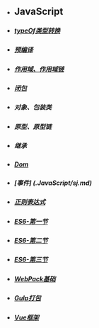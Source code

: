 
- ## JavaScript
   
  
- #####  [typeOf类型转换](.JavaScript/TypeOf类型转换.md)
- ##### [预编译](.JavaScript/函数作用域(上).md)
- ##### [作用域、作用域链](.JavaScript/作用域.md)
- ##### [闭包](.JavaScript/闭包.md) 
- ##### 对象、包装类
- ##### 原型、原型链
- ##### 继承
- ##### [Dom](.JavaScript/DOM1.md)
- ##### [事件] (.JavaScript/sj.md)
- ##### [正则表达式](.JavaScript/Regx.md)
- ##### [ES6-第一节](.JavaScript/es6_1.md)
- ##### [ES6-第二节](.JavaScript/es6_2.md)
- ##### [ES6-第三节](.JavaScript/es6_3.md)
- ##### [WebPack基础](.JavaScript/WebPack.md)
- ##### [Gulp打包](.JavaScript/gulp.md)
- ##### [Vue框架](.JavaScript/vue_1.md)
